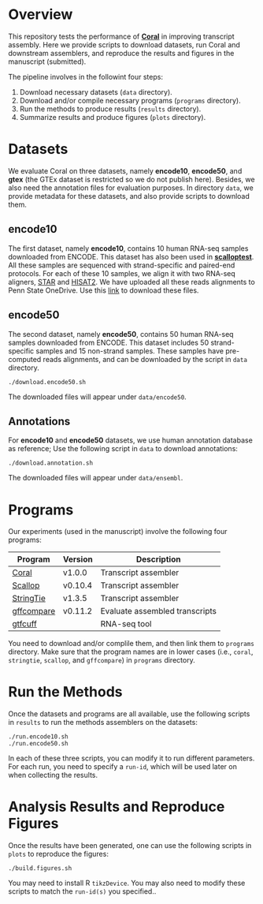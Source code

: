 # Overview

This repository tests the performance of
[**Coral**](https://github.com/Shao-Group/coral) in improving transcript assembly.
Here we provide scripts to download datasets, run Coral and downstream assemblers,
and reproduce the results and figures in the manuscript (submitted).

The pipeline involves in the followint four steps:

1. Download necessary datasets (`data` directory).
2. Download and/or compile necessary programs (`programs` directory).
3. Run the methods to produce results (`results` directory).
4. Summarize results and produce figures (`plots` directory).

# Datasets
We evaluate Coral on three datasets, namely **encode10**, **encode50**, and **gtex**
(the GTEx dataset is restricted so we do not publish here). 
Besides, we also need the annotation files for evaluation purposes.
In directory `data`, we provide metadata for these datasets, and also provide scripts to download them.

## **encode10**
The first dataset, namely **encode10**,
contains 10 human RNA-seq samples downloaded from ENCODE.
This dataset has also been used in [**scalloptest**](https://github.com/Kingsford-Group/scalloptest).
All these samples are sequenced with strand-specific and paired-end protocols.
For each of these 10 samples, we align it with two RNA-seq aligners,
[STAR](https://github.com/alexdobin/STAR) and
[HISAT2](https://ccb.jhu.edu/software/hisat2/index.shtml).
We have uploaded all these reads alignments to Penn State OneDrive.
Use this [link](https://pennstateoffice350-my.sharepoint.com/:f:/g/personal/mxs2589_psu_edu/Esh5l4908nNBtVOkuBvnLuUBkzWUW4LVWDtUiKuRUPEG1w?e=YWMADz)
to download these files. 

## **encode50**
The second dataset, namely **encode50**,
contains 50 human RNA-seq samples downloaded from ENCODE.
This dataset includes 50 strand-specific samples and 15 non-strand samples.
These samples have pre-computed reads alignments, and can be downloaded by the script in `data` directory.
```
./download.encode50.sh
```
The downloaded files will appear under `data/encode50`.

## Annotations
For **encode10** and **encode50** datasets, we use human annotation database as reference;
Use the following script in `data` to download annotations:
```
./download.annotation.sh
```
The downloaded files will appear under `data/ensembl`.


# Programs

Our experiments (used in the manuscript) involve the following four programs:

Program | Version | Description
------------ | ------------ | ------------ 
[Coral](https://github.com/Shao-Group/coral) | v1.0.0 | Transcript assembler
[Scallop](https://github.com/Kingsford-Group/scallop) | v0.10.4 | Transcript assembler
[StringTie](https://ccb.jhu.edu/software/stringtie/) | v1.3.5 | Transcript assembler
[gffcompare](http://ccb.jhu.edu/software/stringtie/gff.shtml) | v0.11.2 | Evaluate assembled transcripts
[gtfcuff](https://github.com/Kingsford-Group/rnaseqtools) |  | RNA-seq tool

You need to download and/or complile them,
and then link them to `programs` directory.
Make sure that the program names are in lower cases (i.e., `coral`, `stringtie`, `scallop`, and `gffcompare`)
in `programs` directory.

# Run the Methods

Once the datasets and programs are all available, use the following scripts in `results`
to run the methods assemblers on the datasets:
```
./run.encode10.sh
./run.encode50.sh
```
In each of these three scripts, you can modify it to run different parameters.
For each run, you need to specify a `run-id`, which will be used later on when
collecting the results. 


# Analysis Results and Reproduce Figures

Once the results have been generated, one can use the following scripts in `plots` to reproduce the figures:
```
./build.figures.sh
```
You may need to install R `tikzDevice`.
You may also need to modify these scripts to match the `run-id(s)` you specified..
